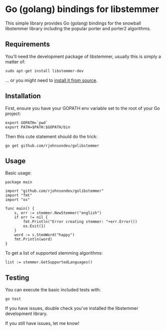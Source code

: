 Go (golang) bindings for libstemmer
===================================

This simple library provides Go (golang) bindings for the snowball libstemmer library including the popular porter and porter2 algorithms.

Requirements
------------

You'll need the development package of libstemmer, usually this is simply a matter of:

    sudo apt-get install libstemmer-dev

... or you might need to [install it from source](http://snowball.tartarus.org/).

Installation
------------

First, ensure you have your GOPATH env variable set to the root of your Go project:

    export GOPATH=`pwd`
    export PATH=$PATH:$GOPATH/bin

Then this cute statement should do the trick:

    go get github.com/rjohnsondev/golibstemmer

Usage
-----

Basic usage:

    package main

    import "github.com/rjohnsondev/golibstemmer"
    import "fmt"
    import "os"

    func main() {
        s, err := stemmer.NewStemmer("english")
        if err != nil {
            fmt.Println("Error creating stemmer: "+err.Error())
            os.Exit(1)
        }
        word := s.StemWord("happy")
        fmt.Println(word)
    }

To get a list of supported stemming algorithms:

    list := stemmer.GetSupportedLanguages()

Testing
-------

You can execute the basic included tests with:

    go test

If you have issues, double check you've installed the libstemmer development library.

If you still have issues, let me know!
